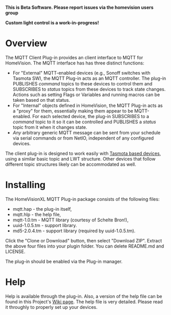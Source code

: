 **This is Beta Software. Please report issues via the homevision users group**

**Custom light control is a work-in-progress!**

# Overview

The MQTT Client Plug-in provides an client interface to MQTT for HomeVision. The MQTT interface has has three distinct functions:

* For "External" MQTT-enabled devices (e.g., Sonoff switches with Tasmota SW),
the MQTT Plug-in acts as an MQTT controller.
The plug-in PUBLISHES <i>command</i> topics to these devices
to control them
and SUBSCRIBES to <i>status</i> topics from these devices to track state changes.
Actions such as setting Flags or Variables and running macros can be taken based on that status.
* For "Internal" objects defined in HomeVision,
the MQTT Plug-in acts as a "proxy" for them, essentially making them appear to be MQTT-enabled.
For each selected device, the plug-in 
SUBSCRIBES to a <i>command</i> topic to it
so it can be controlled
and
PUBLISHES a <i>status</i> topic from it when it changes state.
* *Any* arbitrary generic MQTT message can be sent from your schedule via serial commands or from NetIO, independent of any configured devices.

The client plug-in is designed to work easily with [Tasmota based devices](https://github.com/arendst/Sonoff-Tasmota), using a similar basic topic and LWT structure. Other devices that follow different topic structures likely can be accommodated as well.

# Installing

The HomeVisionXL MQTT Plug-in package consists of the following files: 
* mqtt.hap - the plug-in itself, 
* mqtt.hlp - the help file,
* mqtt-1.0.tm - MQTT library (courtesy of Schelte Bron!),
* uuid-1.0.5.tm - support library.
* md5-2.0.4.tm - support library (required by uuid-1.0.5.tm).

Click the "Clone or Download" button, then select "Download ZIP".
Extract the above four files into your plugin folder.
You can delete README.md and LICENSE.

The plug-in should be enabled via the Plug-in manager.

# Help

Help is available through the plug-in. Also, a version of the help file can be found in this Project's [Wiki page](https://github.com/rebel7580/MQTT-Plug-in-For-HomeVisionXL/wiki/Help).
The help file is very detailed. Please read it throughly to properly set up your devices.
